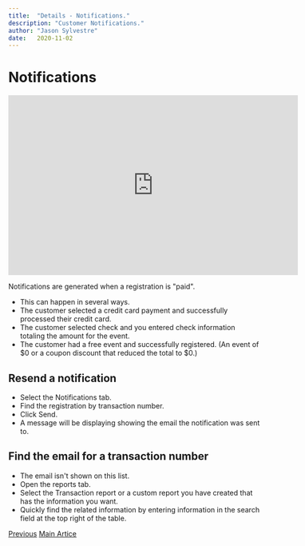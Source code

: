 ```yaml
---
title:  "Details - Notifications."
description: "Customer Notifications."
author: "Jason Sylvestre"
date:   2020-11-02
---
```


# Notifications

<iframe id="kaltura_player" src="https://cdnapisec.kaltura.com/p/1770401/sp/177040100/embedIframeJs/uiconf_id/29032722/partner_id/1770401?iframeembed=true&playerId=kaltura_player&entry_id=1_7zfd9xw1&flashvars[mediaProtocol]=rtmp&amp;flashvars[streamerType]=rtmp&amp;flashvars[streamerUrl]=rtmp://www.kaltura.com:1935&amp;flashvars[rtmpFlavors]=1&amp;flashvars[localizationCode]=en&amp;flashvars[leadWithHTML5]=true&amp;flashvars[sideBarContainer.plugin]=true&amp;flashvars[sideBarContainer.position]=left&amp;flashvars[sideBarContainer.clickToClose]=true&amp;flashvars[chapters.plugin]=true&amp;flashvars[chapters.layout]=vertical&amp;flashvars[chapters.thumbnailRotator]=false&amp;flashvars[streamSelector.plugin]=true&amp;flashvars[EmbedPlayer.SpinnerTarget]=videoHolder&amp;flashvars[dualScreen.plugin]=true&amp;flashvars[Kaltura.addCrossoriginToIframe]=true&amp;&wid=1_5nmsizkz" width="580" height="360" allowfullscreen webkitallowfullscreen mozAllowFullScreen allow="autoplay *; fullscreen *; encrypted-media *" sandbox="allow-forms allow-same-origin allow-scripts allow-top-navigation allow-pointer-lock allow-popups allow-modals allow-orientation-lock allow-popups-to-escape-sandbox allow-presentation allow-top-navigation-by-user-activation" frameborder="0" title="Kaltura Player"></iframe>

Notifications are generated when a registration is "paid".
* This can happen in several ways.
* The customer selected a credit card payment and successfully processed their credit card.
* The customer selected check and you entered check information totaling the amount for the event.
* The customer had a free event and successfully registered. (An event of $0 or a coupon discount that reduced the total to $0.)


## Resend a notification

* Select the Notifications tab.
* Find the registration by transaction number.
* Click Send.
* A message will be displaying showing the email the notification was sent to.

## Find the email for a transaction number

* The email isn't shown on this list.
* Open the reports tab.
* Select the Transaction report or a custom report you have created that has the information you want.
* Quickly find the related information by entering information in the search field at the top right of the table.

<p><a href="/documentation/registration/details-refunds" class="registration-tag"><i class="fas fa-arrow-left"></i> Previous</a> <a href="/documentation/registration/getting-started" class="registration-tag">Main Artice</a></p>